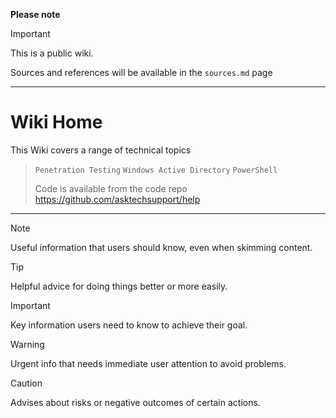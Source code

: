 **Please note**
> [!IMPORTANT]
> This is a public wiki.
>
> Sources and references will be available in the `sources.md` page
---

# Wiki Home
This Wiki covers a range of technical topics
> `Penetration Testing` `Windows Active Directory` `PowerShell`
> 
> Code is available from the code repo https://github.com/asktechsupport/help
>

---

> [!NOTE]
> Useful information that users should know, even when skimming content.

> [!TIP]
> Helpful advice for doing things better or more easily.

> [!IMPORTANT]
> Key information users need to know to achieve their goal.

> [!WARNING]
> Urgent info that needs immediate user attention to avoid problems.

> [!CAUTION]
> Advises about risks or negative outcomes of certain actions.

